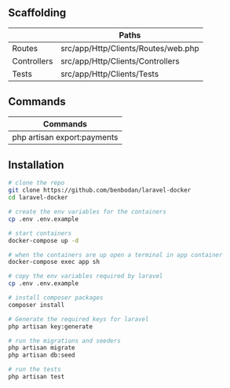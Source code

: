 ## Scaffolding

|             | Paths                               | 
|-------------|-------------------------------------|
| Routes      | src/app/Http/Clients/Routes/web.php |
| Controllers | src/app/Http/Clients/Controllers    | 
| Tests       | src/app/Http/Clients/Tests          |

## Commands

|                    Commands         | 
|-----------------------------|
| php artisan export:payments |

## Installation

```sh
# clone the repo
git clone https://github.com/benbodan/laravel-docker
cd laravel-docker

# create the env variables for the containers
cp .env .env.example

# start containers
docker-compose up -d

# when the containers are up open a terminal in app container
docker-compose exec app sh

# copy the env variables required by laravel 
cp .env .env.example

# install composer packages
composer install

# Generate the required keys for laravel
php artisan key:generate 

# run the migrations and seeders
php artisan migrate
php artisan db:seed 

# run the tests 
php artisan test
```